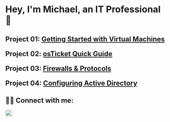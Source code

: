 <h1>Hey, I'm Michael, an IT Professional</a> 👾</h1>

<h2 Information Technology Projects:</h2>

**Project 01:** [Getting Started with Virtual Machines](https://github.com/mmej181/vmintro)

**Project 02:** [osTicket Quick Guide](https://github.com/mmej181/osticket-quickguide)

**Project 03:** [Firewalls & Protocols](https://github.com/mmej181/azure-network-protocols)

**Project 04:** [Configuring Active Directory](https://github.com/mmej181/configure-ad)
  


<h2>👋🏼 Connect with me:</h2>

[<img align="left" alt="Michael | LinkedIn" width="22px" src="https://cdn.jsdelivr.net/npm/simple-icons@v3/icons/linkedin.svg" />][linkedin]

[linkedin]: https://www.linkedin.com/in/mmej181/
